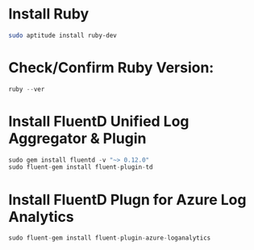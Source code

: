 # Install Ruby
```bash
sudo aptitude install ruby-dev
```

# Check/Confirm Ruby Version:
```python
ruby --ver
```

# Install FluentD Unified Log Aggregator & Plugin
```python
sudo gem install fluentd -v "~> 0.12.0"
sudo fluent-gem install fluent-plugin-td
```

# Install FluentD Plugn for Azure Log Analytics
```python
sudo fluent-gem install fluent-plugin-azure-loganalytics
```
